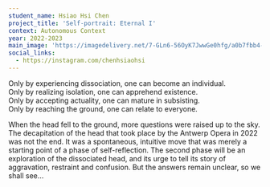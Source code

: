 ```yaml
---
student_name: Hsiao Hsi Chen
project_title: 'Self-portrait: Eternal I'
context: Autonomous Context
year: 2022-2023
main_image: 'https://imagedelivery.net/7-GLn6-56OyK7JwwGe0hfg/a0b7fbb4-07fc-4f1b-edc4-a6bfe1267700'
social_links:
  - https://instagram.com/chenhsiaohsi
---
```

Only by experiencing dissociation, one can become an individual.<br>
Only by realizing isolation, one can apprehend existence.<br>
Only by accepting actuality, one can mature in subsisting.<br>
Only by reaching the ground, one can relate to everyone.<br>

When the head fell to the ground, more questions were raised up to the sky.<br>
The decapitation of the head that took place by the Antwerp Opera in 2022 was not the end. It was a spontaneous, intuitive move that was merely a starting point of a phase of self-reflection. The second phase will be an exploration of the dissociated head, and its urge to tell its story of aggravation, restraint and confusion. But the answers remain unclear, so we shall see…
